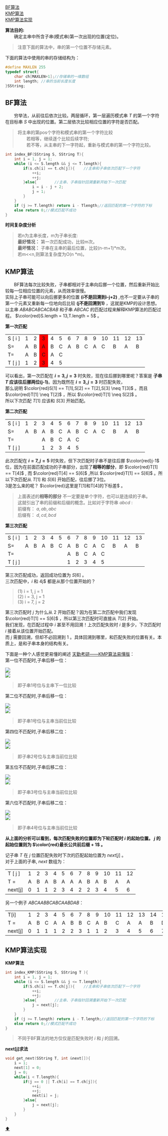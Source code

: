 <span id = "top"></span>  
[BF算法](#part1)  
[KMP算法](#part2)  
[KMP算法实现](#part3)  

**算法目的:**  
　　确定主串中所含子串(模式串)第一次出现的位置(定位)。  
>注意下面的算法中，串的第一个位置不存储元素。

下面的算法中使用的串的存储结构为：  
```cpp
#define MAXLEN 255
typedef struct{
    char ch[MAXLEN+1];//存储串的一维数组
    int length; //串的当前长度长度
}SString;
```
<span id = "part1"></span>  
## BF算法  
　　穷举法，从前往后依次比较。两层循环，第一层遍历模式串 $T$ 的第一个字符在目标串 $S$ 中出现的位置。第二层依次比较相应位置的字符是否匹配。  
>将主串的第pos个字符和模式串的第一个字符比较  
>　　若相等，继续逐个比较后续字符;  
>　　若不等，从主串的下一字符起，重新与模式串的第一个字符比较。

```cpp
int index_BF(SString S, SString T){
    int i = 1, j = 1;
    while (i <= S.length && j <= T.length){
        if(s.ch[i] == t.ch[j]){    //主串和子串依次匹配下一个字符
            ++i;
            ++j;
        }else{        //主串、子串指针回溯重新开始下一次匹配
            i = i - j + 2;
            j = 1;
        }
    }
    if (j >= T.length) return i - Tlength;//返回匹配的第一个字符的下标
    else return 0;//模式匹配不成功
}
```
**时间复杂度分析**  
>若n为主串长度，m为子串长度:  
>**最好情况：** 第一次匹配成功，比较m次。  
>**最坏情况：** 子串在主串的最后位置，比较(n-m+1)*m次。  
>若m<<n,则算法复杂度为O(n *m)。

<span id = "part2"></span>  
## KMP算法  
　　BF算法每次比较失败，子串都相对于主串向后挪一个位置，然后重新开始比较每一位相应位置的元素，从而效率很慢。  
实际上子串可能可以向后挪更多的位置 **(i不是回溯到i-j+2)** ,也不一定要从子串的第一个元素又重新每一位地向后比较 **(j不是回溯到1)** ，这就是KMP的设计思想。  
以主串 $ABABCABCACBAB$ 和子串 $ABCAC$ 的匹配过程来解释KMP算法的匹配过程。 $\color{red}S.length = 13,T.length = 5$ 。  

**第一次匹配**
<table>
  <tbody>
    <tr>
      <td>S [ i ]</td><td>1</td><td>2</td><td style="background-color:red">3</td><td>4</td><td>5</td><td>6</td><td>7</td><td>8</td><td>9</td>
      <td>10</td><td>11</td><td>12</td><td>13</td>
    </tr>
    <tr>
      <td>S=</td><td>A</td><td>B</td><td style="background-color:red">A</td><td>B</td><td>C</td><td>A</td><td>B</td><td>C</td><td>A</td><td>C</td>
      <td>B</td><td>A</td><td>B</td>
    </tr>
    <tr>
      <td>T=</td><td>A</td><td>B</td><td style="background-color:red">C</td><td>A</td><td>C</td><td></td><td></td><td></td><td></td><td></td><td></td>
      <td></td><td></td>
    </tr>
    <tr>
      <td>T [ j ]</td><td>1</td><td>2</td><td style="background-color:red">3</td><td>4</td><td>5</td><td></td><td></td><td></td><td></td><td></td>
      <td></td><td></td><td></td>
    </tr>
  </tbody>
</table>

可以看出，第一次匹配在 **$i=3,j=3$** 时失败，现在往后挪到哪里呢？答案是 **子串 $T$ 应该往后挪两位(j-1)**。因为既然在 **$i=3,j=3$** 时匹配失败，  
那么说明 $\color{red}S[1] == T[1],S[2] == T[2],S[3] \neq T[3]$ 。而且 $\color{red}T[1] \neq T[2]$ ，所以 $\color{red}T[1] \neq S[2]$ 。  
所以下次匹配 $T[1]$ 应该和 $S[3]$ 开始匹配。  

**第二次匹配**  
<table>
  <tbody>
    <tr>
      <td>S [ i ]</td><td>1</td><td>2</td><td>3</td><td>4</td><td>5</td><td>6</td><td>7</td><td>8</td><td>9</td><td>10</td><td>11</td><td>12</td><td>13</td>
    </tr>
    <tr>
      <td>S=</td><td>A</td><td>B</td><td>A</td><td>B</td><td>C</td><td>A</td><td>B</td><td>C</td><td>A</td><td>C</td><td>B</td><td>A</td><td>B</td>
    </tr>
    <tr>
      <td>T=</td><td></td><td></td><td>A</td><td>B</td><td>C</td><td>A</td><td>C</td><td></td><td></td><td></td><td></td><td></td><td></td>
    </tr>
    <tr>
      <td>T [ j ]</td><td></td><td></td><td>1</td><td>2</td><td>3</td><td>4</td><td>5</td><td></td><td></td><td></td><td></td><td></td><td></td>
    </tr>
  </tbody>
</table>

此次匹配在 **$i=7,j=5$** 时失败，但下次匹配时子串不是往后挪 $\color{red}j-1$ 位，因为在前面匹配成功的子串部分，出现了**相等的部分**，即 $\color{red}T[1] == T[4]$ ,
而 $\color{red}T[4] == S[6]$ ,所以 $\color{red}T[1] == S[6]$ 。所以下次匹配从 $T[1]$ 和 $S[6]$ 开始匹配，往后挪了3位。  
3是怎么来的呢？ $\color{red}这里是T[1]和T[4]的下标差$ 。  
>上面表述的**相等的部分** 不一定要是单个字符，也可以是连续的子串。  
>这就引出了串的前缀和后缀的概念。比如对于字符串 $abcd$ :  
>前缀有： $a,ab,abc$  
>后缀有： $d,cd,bcd$  

**第三次匹配**  
<table>
  <tbody>
    <tr>
      <td>S [ i ]</td><td>1</td><td>2</td><td>3</td><td>4</td><td>5</td><td>6</td><td>7</td><td>8</td><td>9</td><td>10</td><td>11</td><td>12</td><td>13</td>
    </tr>
    <tr>
      <td>S=</td><td>A</td><td>B</td><td>A</td><td>B</td><td>C</td><td>A</td><td>B</td><td>C</td><td>A</td><td>C</td><td>B</td><td>A</td><td>B</td>
    </tr>
    <tr>
      <td>T=</td><td></td><td></td><td></td><td></td><td></td><td>A</td><td>B</td><td>C</td><td>A</td><td>C</td><td></td><td></td><td></td>
    </tr>
    <tr>
      <td>T [ j ]</td><td></td><td></td><td></td><td></td><td></td><td>1</td><td>2</td><td>3</td><td>4</td><td>5</td><td></td><td></td><td></td>
    </tr>
  </tbody>
</table>

第三次匹配成功，返回成功位置为 $S[6]$ 。  
三次匹配中，$i$ 和 4j$ 都是从那个位置开始的？  

>(1) i = 1, j = 1  
>(2) i = 3, j = 1  
>(3) i = 7, j = 2  

第三次匹配时 $j$ 为什么从 2 开始匹配？因为在第二次匹配中我们发现 $\color{red}T[1] == S[6]$ ，所以第三次匹配时可直接从 $T[2]$ 开始。  
我们发现，在匹配过程中 $i$ 甚至不用回溯！上次匹配失败时 $i$ 是多少，下次匹配时 $i$ 接着从该位置开始匹配。  
而 $j$ 需要回溯，但却不必回溯到 1 。具体回溯到哪里，和匹配失败的位置有关。本质上，是和子串本身的结构有关。  

下面是一种个人感觉更易懂的阐述 [天勤考研——KMP算法易懂版](https://www.bilibili.com/video/BV1jb411V78H/?spm_id_from=333.337.search-card.all.click&vd_source=118ad2466a5a4a8b06a7b6552954cba9)：  
第一位不匹配时,子串后移一位：  
<div><img src = "./images/第一位不匹配.png"></div>  
<div><img src = "./images/1子串后移.png"></div>  

>即子串1号位与主串下一位比较

第二位不匹配时,子串后移一位：  
<div><img src = "./images/第二位不匹配.png"></div>  
<div><img src = "./images/2子串后移.png"></div>  

>即子串1号位与主串当前位比较  

第四位不匹配时,子串后移二位：  
<div><img src = "./images/第四位不匹配.png"></div>  
<div><img src = "./images/4子串后移.png"></div>  

>即子串2号位与主串当前位比较  

第五位不匹配时,子串后移二位：  
<div><img src = "./images/第五位不匹配.png"></div>  
<div><img src = "./images/5子串后移.png"></div>  

>即子串3号位与主串当前位比较  

第六位不匹配时,子串后移二位：  
<div><img src = "./images/第六位不匹配.png"></div>  
<div><img src = "./images/6子串后移.png"></div>  

>即子串4号位与主串当前位比较  

**从上面的分析可以看到，每次匹配失败的位置即为下轮匹配时 $i$ 的起始位置。 $j$ 的起始位置则为 $\color{red}最长公共前后缀 + 1$ 。**  

记子串 $T$ 在 $j$ 位置匹配失败时下次的匹配起始位置为 $next[j]$ 。  
对于上面的子串, $next$ 数组为：  
<table>
  <tbody>
    <tr>
      <td>T [ j ]</td><td>1</td><td>2</td><td>3</td><td>4</td><td>5</td><td>6</td><td>7</td><td>8</td><td>9</td><td>10</td><td>11</td><td>12</td>
    </tr>
    <tr>
      <td>T =</td><td>A</td><td>B</td><td>A</td><td>B</td><td>A</td><td>A</td><td>A</td><td>B</td><td>A</td><td>B</td><td>A</td><td>A</td>
    </tr>
    <tr>
      <td>next[j]</td><td>0</td><td>1</td><td>1</td><td>2</td><td>3</td><td>4</td><td>2</td><td>2</td><td>3</td><td>4</td><td>5</td><td>6</td>
    </tr>
  </tbody>
</table>

另一个例子 $ABCAABBCABCAABDAB$：  
<table>
  <tbody>
    <tr>
      <td>T[i]</td><td>1</td><td>2</td><td>3</td><td>4</td><td>5</td><td>6</td><td>7</td><td>8</td><td>9</td><td>10</td><td>11</td><td>12</td><td>13</td>
      <td>14</td><td>15</td><td>16</td><td>17</td>
    </tr>
    <tr>
      <td>T =</td><td>A</td><td>B</td><td>C</td><td>A</td><td>A</td><td>B</td><td>B</td><td>C</td><td>A</td><td>B</td><td>C</td><td>A</td><td>A</td><td>B</td>
      <td>D</td><td>A</td><td>B</td>
    </tr>
    <tr>
      <td>next[j]</td><td>0</td><td>1</td><td>1</td><td>1</td><td>2</td><td>2</td><td>3</td><td>1</td><td>1</td><td>2</td><td>3</td><td>4</td><td>5</td><td>6</td>
      <td>7</td><td>1</td><td>3</td>
    </tr>
  </tbody>
</table>

<span id = "part3"></span>  
## KMP算法实现  
**KMP算法**  
```cpp
int index_KMP(SString S, SString T ){
    int i = 1, j = 1;
    while (i <= S.length && j <= T.length){
        if(S.ch[i] == T.ch[j]){    //主串和子串依次匹配下一个字符
            ++i;
            ++j;
        }else{        //主串、子串指针回溯重新开始下一次匹配
            j = next[j];
        }
    }
    if (j >= T.length) return i - T.length;//返回匹配的第一个字符的下标
    else return 0;//模式匹配不成功
}
```
>不同于BF算法的地方仅仅是匹配失败时 $i$ 和 $j$ 的回溯。

**next[j]求法**  
```cpp
void get_next(SString T, int &next[]){
    i = 1;
    next[1] = 0;
    j = 0;
    while(i < T.length){
        if(j == 0 || T.ch[i] == T.ch[j]){
            ++i;
            ++j;
            next[i] = j;
        }else{
            j = next[j];
        }
    }
}
```
[:arrow_up:](#top)
